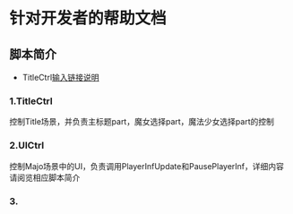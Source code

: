 # 针对开发者的帮助文档

## 脚本简介

- TitleCtrl[输入链接说明](1.TitleCtrl)



### 1.TitleCtrl

控制Title场景，并负责主标题part，魔女选择part，魔法少女选择part的控制

### 2.UICtrl

控制Majo场景中的UI，负责调用PlayerInfUpdate和PausePlayerInf，详细内容请阅览相应脚本简介

### 3.




